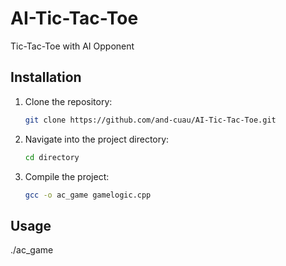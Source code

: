 # AI-Tic-Tac-Toe
Tic-Tac-Toe with AI Opponent




## Installation
1. Clone the repository:
   ```bash
   git clone https://github.com/and-cuau/AI-Tic-Tac-Toe.git
   
2. Navigate into the project directory:
    ```bash
   cd directory

3. Compile the project:
   ```bash
   gcc -o ac_game gamelogic.cpp

   
## Usage
./ac_game
